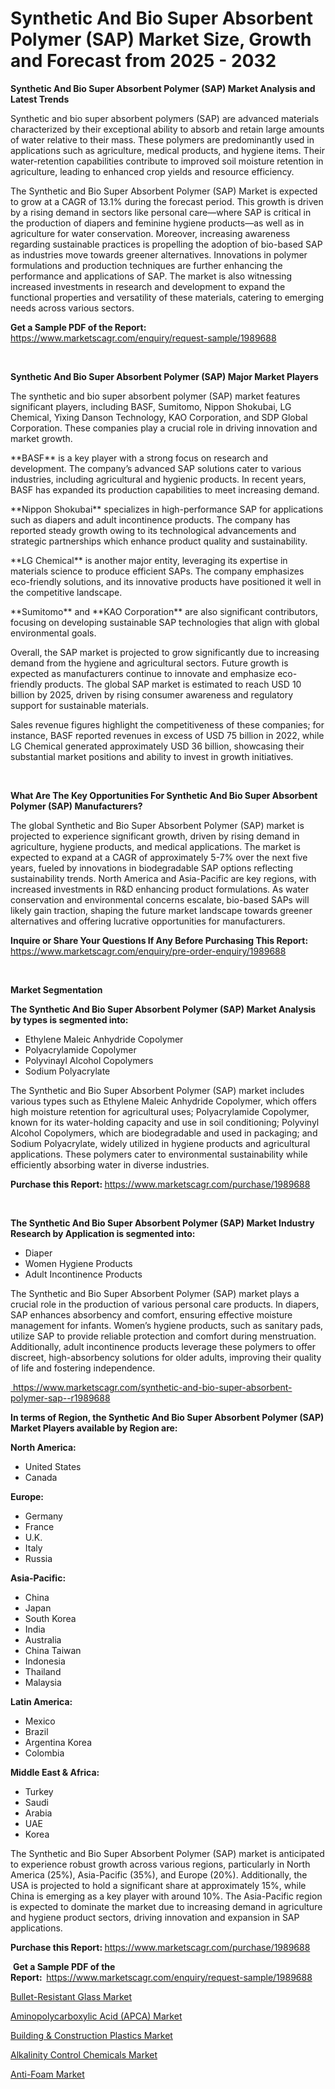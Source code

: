 <p><h1>Synthetic And Bio Super Absorbent Polymer (SAP) Market Size, Growth and Forecast from 2025 - 2032</h1></p><p><strong>Synthetic And Bio Super Absorbent Polymer (SAP) Market Analysis and Latest Trends</strong></p>
<p><p>Synthetic and bio super absorbent polymers (SAP) are advanced materials characterized by their exceptional ability to absorb and retain large amounts of water relative to their mass. These polymers are predominantly used in applications such as agriculture, medical products, and hygiene items. Their water-retention capabilities contribute to improved soil moisture retention in agriculture, leading to enhanced crop yields and resource efficiency. </p><p>The Synthetic and Bio Super Absorbent Polymer (SAP) Market is expected to grow at a CAGR of 13.1% during the forecast period. This growth is driven by a rising demand in sectors like personal care—where SAP is critical in the production of diapers and feminine hygiene products—as well as in agriculture for water conservation. Moreover, increasing awareness regarding sustainable practices is propelling the adoption of bio-based SAP as industries move towards greener alternatives. Innovations in polymer formulations and production techniques are further enhancing the performance and applications of SAP. The market is also witnessing increased investments in research and development to expand the functional properties and versatility of these materials, catering to emerging needs across various sectors.</p></p>
<p><strong>Get a Sample PDF of the Report:&nbsp;</strong> <a href="https://www.marketscagr.com/enquiry/request-sample/1989688?utm_campaign=2114&utm_medium=2&utm_source=Github&utm_content=ia&utm_term=03042025&utm_id=synthetic-and-bio-super-absorbent-polymer-sap">https://www.marketscagr.com/enquiry/request-sample/1989688</a></p>
<p>&nbsp;</p>
<p><strong>Synthetic And Bio Super Absorbent Polymer (SAP) Major Market Players</strong></p>
<p><p>The synthetic and bio super absorbent polymer (SAP) market features significant players, including BASF, Sumitomo, Nippon Shokubai, LG Chemical, Yixing Danson Technology, KAO Corporation, and SDP Global Corporation. These companies play a crucial role in driving innovation and market growth.</p><p>**BASF** is a key player with a strong focus on research and development. The company’s advanced SAP solutions cater to various industries, including agricultural and hygienic products. In recent years, BASF has expanded its production capabilities to meet increasing demand. </p><p>**Nippon Shokubai** specializes in high-performance SAP for applications such as diapers and adult incontinence products. The company has reported steady growth owing to its technological advancements and strategic partnerships which enhance product quality and sustainability. </p><p>**LG Chemical** is another major entity, leveraging its expertise in materials science to produce efficient SAPs. The company emphasizes eco-friendly solutions, and its innovative products have positioned it well in the competitive landscape. </p><p>**Sumitomo** and **KAO Corporation** are also significant contributors, focusing on developing sustainable SAP technologies that align with global environmental goals. </p><p>Overall, the SAP market is projected to grow significantly due to increasing demand from the hygiene and agricultural sectors. Future growth is expected as manufacturers continue to innovate and emphasize eco-friendly products. The global SAP market is estimated to reach USD 10 billion by 2025, driven by rising consumer awareness and regulatory support for sustainable materials. </p><p>Sales revenue figures highlight the competitiveness of these companies; for instance, BASF reported revenues in excess of USD 75 billion in 2022, while LG Chemical generated approximately USD 36 billion, showcasing their substantial market positions and ability to invest in growth initiatives.</p></p>
<p>&nbsp;</p>
<p><strong>What Are The Key Opportunities For Synthetic And Bio Super Absorbent Polymer (SAP) Manufacturers?</strong></p>
<p><p>The global Synthetic and Bio Super Absorbent Polymer (SAP) market is projected to experience significant growth, driven by rising demand in agriculture, hygiene products, and medical applications. The market is expected to expand at a CAGR of approximately 5-7% over the next five years, fueled by innovations in biodegradable SAP options reflecting sustainability trends. North America and Asia-Pacific are key regions, with increased investments in R&D enhancing product formulations. As water conservation and environmental concerns escalate, bio-based SAPs will likely gain traction, shaping the future market landscape towards greener alternatives and offering lucrative opportunities for manufacturers.</p></p>
<p><strong>Inquire or Share Your Questions If Any Before Purchasing This Report:</strong> <a href="https://www.marketscagr.com/enquiry/pre-order-enquiry/1989688?utm_campaign=2114&utm_medium=2&utm_source=Github&utm_content=ia&utm_term=03042025&utm_id=synthetic-and-bio-super-absorbent-polymer-sap">https://www.marketscagr.com/enquiry/pre-order-enquiry/1989688</a></p>
<p>&nbsp;</p>
<p><strong>Market Segmentation</strong></p>
<p><strong>The Synthetic And Bio Super Absorbent Polymer (SAP) Market Analysis by types is segmented into:</strong></p>
<p><ul><li>Ethylene Maleic Anhydride Copolymer</li><li>Polyacrylamide Copolymer</li><li>Polyvinayl Alcohol Copolymers</li><li>Sodium Polyacrylate</li></ul></p>
<p><p>The Synthetic and Bio Super Absorbent Polymer (SAP) market includes various types such as Ethylene Maleic Anhydride Copolymer, which offers high moisture retention for agricultural uses; Polyacrylamide Copolymer, known for its water-holding capacity and use in soil conditioning; Polyvinyl Alcohol Copolymers, which are biodegradable and used in packaging; and Sodium Polyacrylate, widely utilized in hygiene products and agricultural applications. These polymers cater to environmental sustainability while efficiently absorbing water in diverse industries.</p></p>
<p><strong>Purchase this Report:&nbsp;</strong><a href="https://www.marketscagr.com/purchase/1989688?utm_campaign=2114&utm_medium=2&utm_source=Github&utm_content=ia&utm_term=03042025&utm_id=synthetic-and-bio-super-absorbent-polymer-sap">https://www.marketscagr.com/purchase/1989688</a></p>
<p>&nbsp;</p>
<p><strong>The Synthetic And Bio Super Absorbent Polymer (SAP) Market Industry Research by Application is segmented into:</strong></p>
<p><ul><li>Diaper</li><li>Women Hygiene Products</li><li>Adult Incontinence Products</li></ul></p>
<p><p>The Synthetic and Bio Super Absorbent Polymer (SAP) market plays a crucial role in the production of various personal care products. In diapers, SAP enhances absorbency and comfort, ensuring effective moisture management for infants. Women’s hygiene products, such as sanitary pads, utilize SAP to provide reliable protection and comfort during menstruation. Additionally, adult incontinence products leverage these polymers to offer discreet, high-absorbency solutions for older adults, improving their quality of life and fostering independence.</p></p>
<p><a href="https://www.marketscagr.com/synthetic-and-bio-super-absorbent-polymer-sap--r1989688?utm_campaign=2114&utm_medium=2&utm_source=Github&utm_content=ia&utm_term=03042025&utm_id=synthetic-and-bio-super-absorbent-polymer-sap">&nbsp;https://www.marketscagr.com/synthetic-and-bio-super-absorbent-polymer-sap--r1989688</a></p>
<p><strong>In terms of Region, the Synthetic And Bio Super Absorbent Polymer (SAP) Market Players available by Region are:</strong></p>
<p>
    <p> <strong> North America: </strong>
        <ul>
            <li>United States</li>
            <li>Canada</li>
        </ul>
        </p> 
    <p> <strong> Europe: </strong>
        <ul>
            <li>Germany</li>
            <li>France</li>
            <li>U.K.</li>
            <li>Italy</li>
            <li>Russia</li>
        </ul>
        </p> 
    <p> <strong> Asia-Pacific: </strong>
        <ul>
            <li>China</li>
            <li>Japan</li>
            <li>South Korea</li>
            <li>India</li>
            <li>Australia</li>
            <li>China Taiwan</li>
            <li>Indonesia</li>
            <li>Thailand</li>
            <li>Malaysia</li>
        </ul>
        </p> 
    <p> <strong> Latin America: </strong>
        <ul>
            <li>Mexico</li>
            <li>Brazil</li>
            <li>Argentina Korea</li>
            <li>Colombia</li>
        </ul>
        </p> 
    <p> <strong> Middle East & Africa: </strong>
        <ul>
            <li>Turkey</li>
            <li>Saudi</li>
            <li>Arabia</li>
            <li>UAE</li>
            <li>Korea</li>
        </ul>
    </p>
    </p>
<p><p>The Synthetic and Bio Super Absorbent Polymer (SAP) market is anticipated to experience robust growth across various regions, particularly in North America (25%), Asia-Pacific (35%), and Europe (20%). Additionally, the USA is projected to hold a significant share at approximately 15%, while China is emerging as a key player with around 10%. The Asia-Pacific region is expected to dominate the market due to increasing demand in agriculture and hygiene product sectors, driving innovation and expansion in SAP applications.</p></p>
<p><strong>Purchase this Report: </strong><a href="https://www.marketscagr.com/purchase/1989688?utm_campaign=2114&utm_medium=2&utm_source=Github&utm_content=ia&utm_term=03042025&utm_id=synthetic-and-bio-super-absorbent-polymer-sap">https://www.marketscagr.com/purchase/1989688</a></p>
<p>&nbsp;<strong>Get a Sample PDF of the Report:&nbsp;&nbsp;</strong><a href="https://www.marketscagr.com/enquiry/request-sample/1989688?utm_campaign=2114&utm_medium=2&utm_source=Github&utm_content=ia&utm_term=03042025&utm_id=synthetic-and-bio-super-absorbent-polymer-sap">https://www.marketscagr.com/enquiry/request-sample/1989688</a></p>
<p><strong></strong></p>
<p><p><a href="https://github.com/sionepeppess/Market-Research-Report-List-1/blob/main/bullet-resistant-glass-market.md?utm_campaign=2114&utm_medium=2&utm_source=Github&utm_content=ia&utm_term=03042025&utm_id=synthetic-and-bio-super-absorbent-polymer-sap">Bullet-Resistant Glass Market</a></p><p><a href="https://github.com/suzorfazlikb/Market-Research-Report-List-1/blob/main/aminopolycarboxylic-acid-apca-market.md?utm_campaign=2114&utm_medium=2&utm_source=Github&utm_content=ia&utm_term=03042025&utm_id=synthetic-and-bio-super-absorbent-polymer-sap">Aminopolycarboxylic Acid (APCA) Market</a></p><p><a href="https://github.com/tamvrosiya/Market-Research-Report-List-6/blob/main/building-construction-plastics-market.md?utm_campaign=2114&utm_medium=2&utm_source=Github&utm_content=ia&utm_term=03042025&utm_id=synthetic-and-bio-super-absorbent-polymer-sap">Building & Construction Plastics Market</a></p><p><a href="https://github.com/irisadoranrx/Market-Research-Report-List-1/blob/main/alkalinity-control-chemicals-market.md?utm_campaign=2114&utm_medium=2&utm_source=Github&utm_content=ia&utm_term=03042025&utm_id=synthetic-and-bio-super-absorbent-polymer-sap">Alkalinity Control Chemicals Market</a></p><p><a href="https://github.com/pizolina/Market-Research-Report-List-7/blob/main/anti-foam-market.md?utm_campaign=2114&utm_medium=2&utm_source=Github&utm_content=ia&utm_term=03042025&utm_id=synthetic-and-bio-super-absorbent-polymer-sap">Anti-Foam Market</a></p></p>